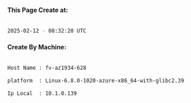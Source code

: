 
   
#### This Page Create at:

```bash

2025-02-12 - 08:32:20 UTC

```

#### Create By Machine:

```bash

Host Name : fv-az1934-628

platform  : Linux-6.8.0-1020-azure-x86_64-with-glibc2.39

Ip Local  : 10.1.0.139

```


